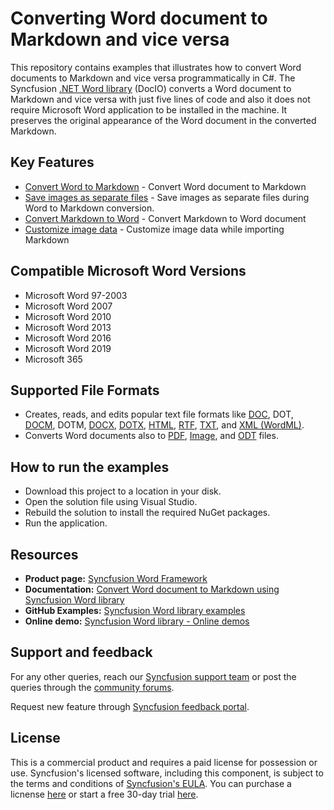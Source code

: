 # Converting Word document to Markdown and vice versa

This repository contains examples that illustrates how to convert Word documents to Markdown and vice versa programmatically in C#. The Syncfusion [.NET Word library](https://www.syncfusion.com/document-processing/word-framework/net/word-library) (DocIO) converts a Word document to Markdown and vice versa with just five lines of code and also it does not require Microsoft Word application to be installed in the machine. It preserves the original appearance of the Word document in the converted Markdown.

## Key Features

-	[Convert Word to Markdown](https://help.syncfusion.com/file-formats/docio/convert-word-document-to-markdown-in-csharp?utm_source=github&utm_medium=listing&utm_campaign=github-convert-word-document-to-markdown-examples#convert-word-to-markdown) - Convert Word document to Markdown 
-	[Save images as separate files](https://help.syncfusion.com/file-formats/docio/convert-word-document-to-markdown-in-csharp?utm_source=github&utm_medium=listing&utm_campaign=github-convert-word-document-to-markdown-examples#customize-image-saving) - Save images as separate files during Word to Markdown conversion.
-	[Convert Markdown to Word](https://help.syncfusion.com/file-formats/docio/convert-markdown-to-word-document-in-csharp?utm_source=github&utm_medium=listing&utm_campaign=github-convert-word-document-to-markdown-examples) - Convert Markdown to Word document 
-	[Customize image data](https://help.syncfusion.com/file-formats/docio/convert-markdown-to-word-document-in-csharp?utm_source=github&utm_medium=listing&utm_campaign=github-convert-word-document-to-markdown-examples#customize-image-data) - Customize image data while importing Markdown

Compatible Microsoft Word Versions
----------------------------------

*   Microsoft Word 97-2003
*   Microsoft Word 2007
*   Microsoft Word 2010
*   Microsoft Word 2013
*   Microsoft Word 2016
*   Microsoft Word 2019
*   Microsoft 365

Supported File Formats
----------------------

*   Creates, reads, and edits popular text file formats like [DOC](https://help.syncfusion.com/file-formats/docio/word-file-formats?utm_source=github&utm_medium=listing&utm_campaign=github-convert-word-document-to-markdown-examples#doc-to-docx-and-docx-to-doc), DOT, [DOCM](https://help.syncfusion.com/file-formats/docio/word-file-formats?utm_source=github&utm_medium=listing&utm_campaign=github-convert-word-document-to-markdown-examples#macros), DOTM, [DOCX](https://help.syncfusion.com/file-formats/docio/word-file-formats?utm_source=github&utm_medium=listing&utm_campaign=github-convert-word-document-to-markdown-examples#doc-to-docx-and-docx-to-doc), [DOTX](https://help.syncfusion.com/file-formats/docio/word-file-formats?utm_source=github&utm_medium=listing&utm_campaign=github-convert-word-document-to-markdown-examples#templates), [HTML](https://help.syncfusion.com/file-formats/docio/html?utm_source=github&utm_medium=listing&utm_campaign=github-convert-word-document-to-markdown-examples), [RTF](https://help.syncfusion.com/file-formats/docio/rtf?utm_source=github&utm_medium=listing&utm_campaign=github-convert-word-document-to-markdown-examples), [TXT](https://help.syncfusion.com/file-formats/docio/text?utm_source=github&utm_medium=listing&utm_campaign=github-convert-word-document-to-markdown-examples), and [XML (WordML)](https://help.syncfusion.com/file-formats/docio/word-file-formats#word-processing-xml-xml?utm_source=github&utm_medium=listing&utm_campaign=github-convert-word-document-to-markdown-examples).
*   Converts Word documents also to [PDF](https://help.syncfusion.com/file-formats/docio/word-to-pdf?utm_source=github&utm_medium=listing&utm_campaign=github-convert-word-document-to-markdown-examples), [Image](https://help.syncfusion.com/file-formats/docio/word-to-image?utm_source=github&utm_medium=listing&utm_campaign=github-convert-word-document-to-markdown-examples), and [ODT](https://help.syncfusion.com/file-formats/docio/word-to-odt?utm_source=github&utm_medium=listing&utm_campaign=github-convert-word-document-to-markdown-examples) files.

## How to run the examples
- Download this project to a location in your disk.
- Open the solution file using Visual Studio.
- Rebuild the solution to install the required NuGet packages.
- Run the application.

## Resources

- **Product page:** [Syncfusion Word Framework](https://www.syncfusion.com/document-processing/word-framework/net?utm_source=github&utm_medium=listing&utm_campaign=github-convert-word-document-to-markdown-examples)
- **Documentation:** [Convert Word document to Markdown using Syncfusion Word library](https://help.syncfusion.com/file-formats/docio/convert-word-document-to-markdown-in-csharp?utm_source=github&utm_medium=listing&utm_campaign=github-convert-word-document-to-markdown-examples)
- **GitHub Examples:** [Syncfusion Word library examples](https://github.com/SyncfusionExamples/DocIO-Examples?utm_source=github&utm_medium=listing&utm_campaign=github-convert-word-document-to-markdown-examples)
- **Online demo:** [Syncfusion Word library - Online demos](https://ej2.syncfusion.com/aspnetcore/DocIO/SalesInvoice?utm_source=github&utm_medium=listing&utm_campaign=github-convert-word-document-to-markdown-examples)

## Support and feedback
For any other queries, reach our [Syncfusion support team](https://support.syncfusion.com/?utm_source=github&utm_medium=listing&utm_campaign=github-convert-word-document-to-markdown-examples) or post the queries through the [community forums](https://www.syncfusion.com/forums?utm_source=github&utm_medium=listing&utm_campaign=github-convert-word-document-to-markdown-examples).

Request new feature through [Syncfusion feedback portal](https://www.syncfusion.com/feedback?utm_source=github&utm_medium=listing&utm_campaign=github-convert-word-document-to-markdown-examples).

## License
This is a commercial product and requires a paid license for possession or use. Syncfusion's licensed software, including this component, is subject to the terms and conditions of [Syncfusion's EULA](https://www.syncfusion.com/license/studio/22.2.5/syncfusion_essential_studio_eula.pdf). You can purchase a licnense [here](https://www.syncfusion.com/sales/products?utm_source=github&utm_medium=listing&utm_campaign=github-convert-word-document-to-markdown-examples) or start a free 30-day trial [here](https://www.syncfusion.com/account/manage-trials/start-trials?utm_source=github&utm_medium=listing&utm_campaign=github-convert-word-document-to-markdown-examples).
